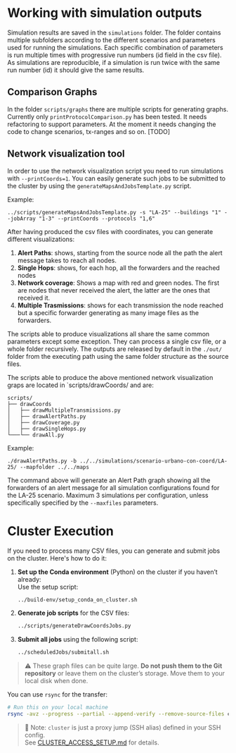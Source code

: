 # Working with simulation outputs
Simulation results are saved in the `simulations` folder. The folder contains multiple subfolders according to the different scenarios and parameters used for running the simulations. Each specific combination of parameters is run multiple times with progressive run numbers (id field in the csv file). As simulations are reproducible, if a simulation is run twice with the same run number (id) it should give the same results.

## Comparison Graphs
In the folder `scripts/graphs` there are multiple scripts for generating graphs. Currently only `printProtocolComparison.py` has been tested. It needs refactoring to support parameters. At the moment it needs changing the code to change scenarios, tx-ranges and so on. [TODO]

## Network visualization tool
In order to use the network visualization script you need to run simulations with  `--printCoords=1`. You can easily generate such jobs to be submitted to the cluster by using the `generateMapsAndJobsTemplate.py` script.

Example:

```
../scripts/generateMapsAndJobsTemplate.py -s "LA-25" --buildings "1" --jobArray "1-3" --printCoords --protocols "1,6"
```

After having produced the csv files with coordinates, you can generate different visualizations:

1. **Alert Paths**: shows, starting from the source node all the path the alert message takes to reach all nodes.
2. **Single Hops**: shows, for each hop, all the forwarders and the reached nodes
3. **Network coverage**: Shows a map with red and green nodes. The first are nodes that never received the alert, the latter are the ones that received it.
4. **Multiple Trasmissions**: shows for each transmission the node reached but a specific forwarder generating as many image files as the forwarders.

The scripts able to produce visualizations all share the same common parameters except some exception. They can process a single csv file, or a whole folder recursively. The outputs are released by default in the `./out/` folder from the executing path using the same folder structure as the source files.

The scripts able to produce the above mentioned network visualization graps are located in `scripts/drawCoords/ and are:

```plaintext
scripts/
├── drawCoords
│   ├── drawMultipleTransmissions.py
│   ├── drawAlertPaths.py
│   ├── drawCoverage.py
│   ├── drawSingleHops.py
└───└── drawAll.py
```


Example:

```
./drawAlertPaths.py -b ../../simulations/scenario-urbano-con-coord/LA-25/ --mapfolder ../../maps
```

The command above will generate an Alert Path graph showing all the forwarders of an alert message for all  simulation configurations found for the LA-25 scenario. Maximum 3 simulations per configuration, unless specifically specified by the `--maxfiles` parameters. 

# Cluster Execution

If you need to process many CSV files, you can generate and submit jobs on the cluster. Here's how to do it:

1. **Set up the Conda environment** (Python) on the cluster if you haven’t already:  
   Use the setup script:  
   ```bash
   ../build-env/setup_conda_on_cluster.sh
   ```

2. **Generate job scripts** for the CSV files:  
   ```bash
   ../scripts/generateDrawCoordsJobs.py
   ```

3. **Submit all jobs** using the following script:  
   ```bash
   ../scheduledJobs/submitall.sh
   ```

> ⚠️ These graph files can be quite large. **Do not push them to the Git repository** or leave them on the cluster’s storage. Move them to your local disk when done.

You can use `rsync` for the transfer:

```bash
# Run this on your local machine
rsync -avz --progress --partial --append-verify --remove-source-files cluster:/storage/username/Vanets-ns3-fb/scripts/drawCoords/out/ /path/to/your/local/disk
```

> 🧠 Note: `cluster` is just a proxy jump (SSH alias) defined in your SSH config.  
See [CLUSTER_ACCESS_SETUP.md](CLUSTER_ACCESS_SETUP.md) for details.